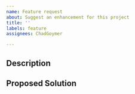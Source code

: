 ```yaml
---
name: Feature request
about: Suggest an enhancement for this project
title: ''
labels: feature
assignees: ChadGoymer

---
```


## Description

<!-- A clear and concise description of feature you would like -->
<!-- Please also add labels for the area the request is related to and priority -->

## Proposed Solution

<!-- Should be filled out by the developer -->
<!-- A description of how to implement the feature -->
<!-- Please also add labels for the amount of effort required  -->
